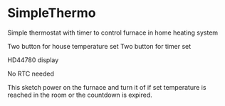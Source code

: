 # SimpleThermo
Simple thermostat with timer to control furnace in home heating system

Two button for house temperature set
Two button for timer set

HD44780 display

No RTC needed

This sketch power on the furnace and turn it of if set temperature is reached in the room or the countdown is expired.

